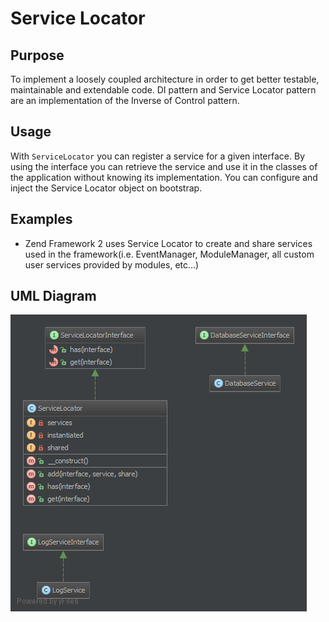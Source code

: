 # Service Locator

## Purpose

To implement a loosely coupled architecture in order to get better testable, maintainable and extendable code.
DI pattern and Service Locator pattern are an implementation of the Inverse of Control pattern.

## Usage

With `ServiceLocator` you can register a service for a given interface. By using the interface you can retrieve the service
and use it in the classes of the application without knowing its implementation. You can configure and inject the
Service Locator object on bootstrap.

## Examples

* Zend Framework 2 uses Service Locator to create and share services used in the framework(i.e. EventManager, ModuleManager, all custom user services provided by modules, etc...)

## UML Diagram

![Alt ServiceLocator UML Diagram](uml/uml.png)